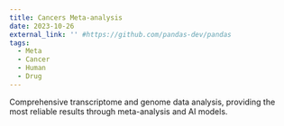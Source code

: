 ```yaml
---
title: Cancers Meta-analysis
date: 2023-10-26
external_link: '' #https://github.com/pandas-dev/pandas
tags:
  - Meta
  - Cancer
  - Human
  - Drug
---
```


Comprehensive transcriptome and genome data analysis, providing the most reliable results through meta-analysis and AI models.

<!--more-->
